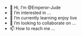 - 👋 Hi, I’m @Emperor-Jude
- 👀 I’m interested in ...
- 🌱 I’m currently learning enjoy live
- 💞️ I’m looking to collaborate on ...
- 📫 How to reach me ...

<!---
Emperor-Jude/Emperor-Jude is a ✨ special ✨ repository because its `README.md` (this file) appears on your GitHub profile.
You can click the Preview link to take a look at your changes.
--->
